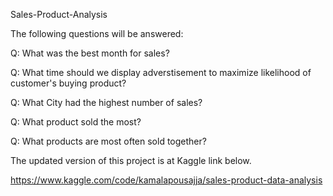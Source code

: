 Sales-Product-Analysis

The following questions will be answered:

Q: What was the best month for sales? 

Q: What time should we display adverstisement to maximize likelihood of customer's buying product?

Q: What City had the highest number of sales?

Q: What product sold the most? 

Q: What products are most often sold together?


The updated version of this project is at Kaggle link below.

https://www.kaggle.com/code/kamalapousajja/sales-product-data-analysis
